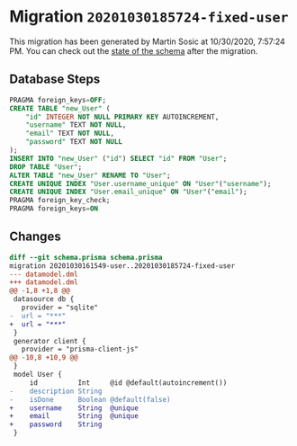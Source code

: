 # Migration `20201030185724-fixed-user`

This migration has been generated by Martin Sosic at 10/30/2020, 7:57:24 PM.
You can check out the [state of the schema](./schema.prisma) after the migration.

## Database Steps

```sql
PRAGMA foreign_keys=OFF;
CREATE TABLE "new_User" (
    "id" INTEGER NOT NULL PRIMARY KEY AUTOINCREMENT,
    "username" TEXT NOT NULL,
    "email" TEXT NOT NULL,
    "password" TEXT NOT NULL
);
INSERT INTO "new_User" ("id") SELECT "id" FROM "User";
DROP TABLE "User";
ALTER TABLE "new_User" RENAME TO "User";
CREATE UNIQUE INDEX "User.username_unique" ON "User"("username");
CREATE UNIQUE INDEX "User.email_unique" ON "User"("email");
PRAGMA foreign_key_check;
PRAGMA foreign_keys=ON
```

## Changes

```diff
diff --git schema.prisma schema.prisma
migration 20201030161549-user..20201030185724-fixed-user
--- datamodel.dml
+++ datamodel.dml
@@ -1,8 +1,8 @@
 datasource db {
   provider = "sqlite"
-  url = "***"
+  url = "***"
 }
 generator client {
   provider = "prisma-client-js"
@@ -10,8 +10,9 @@
 }
 model User {
     id          Int     @id @default(autoincrement())
-    description String
-    isDone      Boolean @default(false)
+    username    String  @unique
+    email       String  @unique
+    password    String
 }
```


